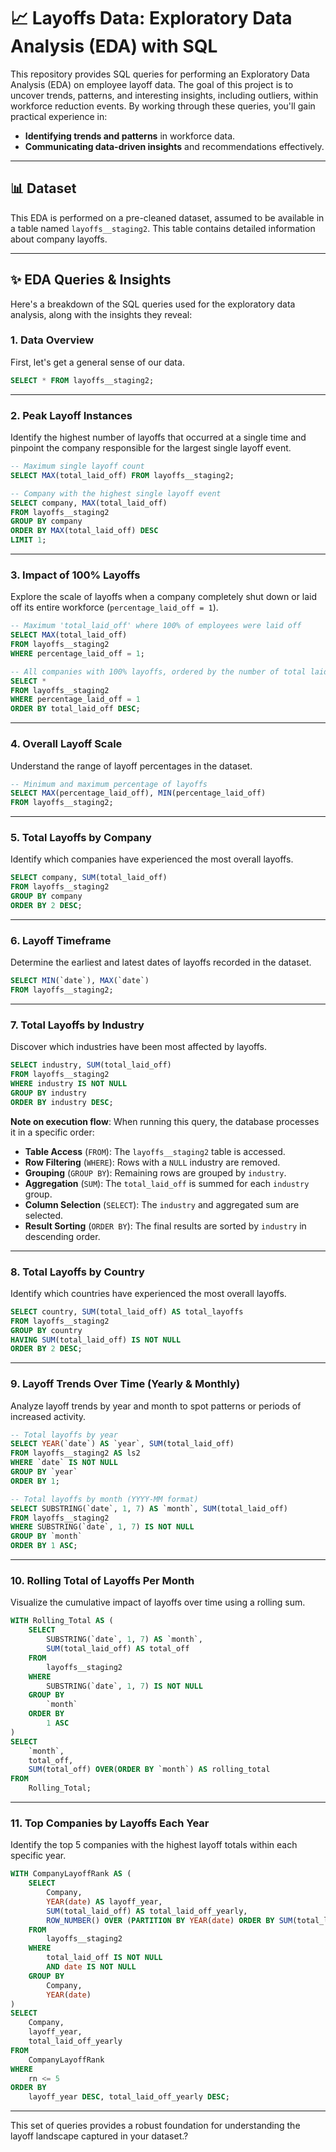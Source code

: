 
# 📈 Layoffs Data: Exploratory Data Analysis (EDA) with SQL

This repository provides SQL queries for performing an Exploratory Data Analysis (EDA) on employee layoff data. The goal of this project is to uncover trends, patterns, and interesting insights, including outliers, within workforce reduction events. By working through these queries, you'll gain practical experience in:

* **Identifying trends and patterns** in workforce data.
* **Communicating data-driven insights** and recommendations effectively.

---

## 📊 Dataset

This EDA is performed on a pre-cleaned dataset, assumed to be available in a table named `layoffs__staging2`. This table contains detailed information about company layoffs.

---

## ✨ EDA Queries & Insights

Here's a breakdown of the SQL queries used for the exploratory data analysis, along with the insights they reveal:

### 1. Data Overview

First, let's get a general sense of our data.

```sql
SELECT * FROM layoffs__staging2;
```

---

### 2. Peak Layoff Instances

Identify the highest number of layoffs that occurred at a single time and pinpoint the company responsible for the largest single layoff event.

```sql
-- Maximum single layoff count
SELECT MAX(total_laid_off) FROM layoffs__staging2;

-- Company with the highest single layoff event
SELECT company, MAX(total_laid_off)
FROM layoffs__staging2
GROUP BY company
ORDER BY MAX(total_laid_off) DESC
LIMIT 1;
```

---

### 3. Impact of 100% Layoffs

Explore the scale of layoffs when a company completely shut down or laid off its entire workforce (`percentage_laid_off = 1`).

```sql
-- Maximum 'total_laid_off' where 100% of employees were laid off
SELECT MAX(total_laid_off)
FROM layoffs__staging2
WHERE percentage_laid_off = 1;

-- All companies with 100% layoffs, ordered by the number of total laid off
SELECT *
FROM layoffs__staging2
WHERE percentage_laid_off = 1
ORDER BY total_laid_off DESC;
```

---

### 4. Overall Layoff Scale

Understand the range of layoff percentages in the dataset.

```sql
-- Minimum and maximum percentage of layoffs
SELECT MAX(percentage_laid_off), MIN(percentage_laid_off)
FROM layoffs__staging2;
```

---

### 5. Total Layoffs by Company

Identify which companies have experienced the most overall layoffs.

```sql
SELECT company, SUM(total_laid_off)
FROM layoffs__staging2
GROUP BY company
ORDER BY 2 DESC;
```

---

### 6. Layoff Timeframe

Determine the earliest and latest dates of layoffs recorded in the dataset.

```sql
SELECT MIN(`date`), MAX(`date`)
FROM layoffs__staging2;
```

---

### 7. Total Layoffs by Industry

Discover which industries have been most affected by layoffs.

```sql
SELECT industry, SUM(total_laid_off)
FROM layoffs__staging2
WHERE industry IS NOT NULL
GROUP BY industry
ORDER BY industry DESC;
```
**Note on execution flow**: When running this query, the database processes it in a specific order:
* **Table Access** (`FROM`): The `layoffs__staging2` table is accessed.
* **Row Filtering** (`WHERE`): Rows with a `NULL` industry are removed.
* **Grouping** (`GROUP BY`): Remaining rows are grouped by `industry`.
* **Aggregation** (`SUM`): The `total_laid_off` is summed for each `industry` group.
* **Column Selection** (`SELECT`): The `industry` and aggregated sum are selected.
* **Result Sorting** (`ORDER BY`): The final results are sorted by `industry` in descending order.

---

### 8. Total Layoffs by Country

Identify which countries have experienced the most overall layoffs.

```sql
SELECT country, SUM(total_laid_off) AS total_layoffs
FROM layoffs__staging2
GROUP BY country
HAVING SUM(total_laid_off) IS NOT NULL
ORDER BY 2 DESC;
```

---

### 9. Layoff Trends Over Time (Yearly & Monthly)

Analyze layoff trends by year and month to spot patterns or periods of increased activity.

```sql
-- Total layoffs by year
SELECT YEAR(`date`) AS `year`, SUM(total_laid_off)
FROM layoffs__staging2 AS ls2
WHERE `date` IS NOT NULL
GROUP BY `year`
ORDER BY 1;

-- Total layoffs by month (YYYY-MM format)
SELECT SUBSTRING(`date`, 1, 7) AS `month`, SUM(total_laid_off)
FROM layoffs__staging2
WHERE SUBSTRING(`date`, 1, 7) IS NOT NULL
GROUP BY `month`
ORDER BY 1 ASC;
```

---

### 10. Rolling Total of Layoffs Per Month

Visualize the cumulative impact of layoffs over time using a rolling sum.

```sql
WITH Rolling_Total AS (
    SELECT
        SUBSTRING(`date`, 1, 7) AS `month`,
        SUM(total_laid_off) AS total_off
    FROM
        layoffs__staging2
    WHERE
        SUBSTRING(`date`, 1, 7) IS NOT NULL
    GROUP BY
        `month`
    ORDER BY
        1 ASC
)
SELECT
    `month`,
    total_off,
    SUM(total_off) OVER(ORDER BY `month`) AS rolling_total
FROM
    Rolling_Total;
```

---

### 11. Top Companies by Layoffs Each Year

Identify the top 5 companies with the highest layoff totals within each specific year.

```sql
WITH CompanyLayoffRank AS (
    SELECT
        Company,
        YEAR(date) AS layoff_year,
        SUM(total_laid_off) AS total_laid_off_yearly,
        ROW_NUMBER() OVER (PARTITION BY YEAR(date) ORDER BY SUM(total_laid_off) DESC) AS rn
    FROM
        layoffs__staging2
    WHERE
        total_laid_off IS NOT NULL
        AND date IS NOT NULL
    GROUP BY
        Company,
        YEAR(date)
)
SELECT
    Company,
    layoff_year,
    total_laid_off_yearly
FROM
    CompanyLayoffRank
WHERE
    rn <= 5
ORDER BY
    layoff_year DESC, total_laid_off_yearly DESC;
```

---

This set of queries provides a robust foundation for understanding the layoff landscape captured in your dataset.?
